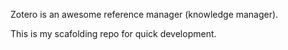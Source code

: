 Zotero is an awesome reference manager (knowledge manager).

This is my scafolding repo for quick development.
